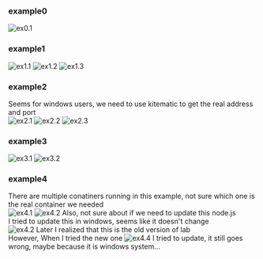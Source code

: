 
### example0
![ex0.1](ex0.1.png)
### example1
![ex1.1](ex1.1.png)
![ex1.2](ex1.2.png)
![ex1.3](ex1.3.png)
### example2
Seems for windows users, we need to use kitematic to get the real address and port  
![ex2.1](ex2.1.png)
![ex2.2](ex2.2.png)
![ex2.3](ex2.3.png)
### example3
![ex3.1](ex3.1.png)
![ex3.2](ex3.2.png)
### example4
There are multiple conatiners running in this example, not sure which one is the real container we needed  
![ex4.1](ex4.1.png)
![ex4.2](ex4.2.png)
Also, not sure about if we need to update this node.js  
I tried to update this in windows, seems like it doesn't change  
![ex4.2](ex4.3.png)
Later I realized that this is the old version of lab  
However, When I tried the new one 
![ex4.4](ex4.4.png)
I tried to update, it still goes wrong, maybe because it is windows system...
